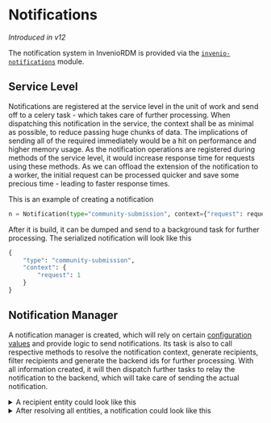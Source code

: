 # Notifications

_Introduced in v12_

The notification system in InvenioRDM is provided via the [`invenio-notifications`](https://github.com/inveniosoftware/invenio-notifications) module.


## Service Level

Notifications are registered at the service level in the unit of work and send off to a celery task - which takes care of further processing. When dispatching this notification in the service, the context shall be as minimal as possible, to reduce passing huge chunks of data.
The implications of sending all of the required immediately would be a hit on performance and higher memory usage.
As the notification operations are registered during methods of the service level, it would increase response time for requests using these methods.
As we can offload the extension of the notification to a worker, the initial request can be processed quicker and save some precious time - leading to faster response times.

This is an example of creating a notification
```py
n = Notification(type="community-submission", context={"request": request.id})
```

After it is build, it can be dumped and send to a background task for further processing. The serialized notification will look like this
```py
{
    "type": "community-submission",
    "context": {
        "request": 1
    }
}
```


## Notification Manager

A notification manager is created, which will rely on certain [configuration values](../../operate/customize/notifications_modify.md#configuration-values) and provide logic to send notifications. Its task is also to call respective methods to resolve the notification context, generate recipients, filter recipients and generate the backend ids for further processing. With all information created, it will then dispatch further tasks to relay the notification to the backend, which will take care of sending the actual notification.

<details>
<summary>A recipient entity could look like this</summary>

```py
{
  "data": {
    "id": "5",
    "created": "2023-08-03T12:37:24.353656+00:00",
    "updated": "2023-08-03T12:37:24.971301+00:00",
    "links": {
      "self": "https://127.0.0.1:5000/api/users/5",
      "avatar": "https://127.0.0.1:5000/api/users/5/avatar.svg"
    },
    "revision_id": 5,
    "active": true,
    "confirmed": true,
    "is_current_user": false,
    "email": "newuser@newuser.org",
    "username": null,
    "profile": {
      "full_name": "New User",
      "affiliations": "CERN"
    },
    "preferences": {
      "visibility": "public",
      "email_visibility": "restricted",
      "locale": "en",
      "timezone": "Europe/Zurich",
      "notifications": {
        "enabled": true
      }
    }
  }
}
```
</details>

<details>
<summary>After resolving all entities, a notification could look like this</summary>

```py
{
  "type": "community-invitation.submit",
  "context": {
    "request": {
      "id": "372cd107-7b76-4a45-9c10-c339f4c2a3ac",
      "created": "2023-08-03T12:32:06.251565+00:00",
      "updated": "2023-08-03T12:32:06.260397+00:00",
      "links": {
        "actions": {
          "accept": "https://127.0.0.1:5000/api/requests/372cd107-7b76-4a45-9c10-c339f4c2a3ac/actions/accept",
          "decline": "https://127.0.0.1:5000/api/requests/372cd107-7b76-4a45-9c10-c339f4c2a3ac/actions/decline",
          "cancel": "https://127.0.0.1:5000/api/requests/372cd107-7b76-4a45-9c10-c339f4c2a3ac/actions/cancel",
          "expire": "https://127.0.0.1:5000/api/requests/372cd107-7b76-4a45-9c10-c339f4c2a3ac/actions/expire"
        },
        "self": "https://127.0.0.1:5000/api/requests/372cd107-7b76-4a45-9c10-c339f4c2a3ac",
        "self_html": "https://127.0.0.1:5000/requests/372cd107-7b76-4a45-9c10-c339f4c2a3ac",
        "comments": "https://127.0.0.1:5000/api/requests/372cd107-7b76-4a45-9c10-c339f4c2a3ac/comments",
        "timeline": "https://127.0.0.1:5000/api/requests/372cd107-7b76-4a45-9c10-c339f4c2a3ac/timeline"
      },
      "revision_id": 2,
      "type": "community-invitation",
      "title": "Invitation to join \"My Community\"",
      "description": "You will join as \"Reader\".",
      "number": "2",
      "status": "submitted",
      "is_closed": false,
      "is_open": true,
      "expires_at": "2023-09-02T12:32:06.239340+00:00",
      "is_expired": false,
      "created_by": {
        "id": "232d2ae9-ac03-4359-bc8e-9fa95e66ced0",
        "created": "2023-08-03T12:32:05.556911+00:00",
        "updated": "2023-08-03T12:32:05.595929+00:00",
        "links": {
          "featured": "https://127.0.0.1:5000/api/communities/232d2ae9-ac03-4359-bc8e-9fa95e66ced0/featured",
          "self": "https://127.0.0.1:5000/api/communities/232d2ae9-ac03-4359-bc8e-9fa95e66ced0",
          "self_html": "https://127.0.0.1:5000/communities/public",
          "settings_html": "https://127.0.0.1:5000/communities/public/settings",
          "logo": "https://127.0.0.1:5000/api/communities/232d2ae9-ac03-4359-bc8e-9fa95e66ced0/logo",
          "rename": "https://127.0.0.1:5000/api/communities/232d2ae9-ac03-4359-bc8e-9fa95e66ced0/rename",
          "members": "https://127.0.0.1:5000/api/communities/232d2ae9-ac03-4359-bc8e-9fa95e66ced0/members",
          "public_members": "https://127.0.0.1:5000/api/communities/232d2ae9-ac03-4359-bc8e-9fa95e66ced0/members/public",
          "invitations": "https://127.0.0.1:5000/api/communities/232d2ae9-ac03-4359-bc8e-9fa95e66ced0/invitations",
          "requests": "https://127.0.0.1:5000/api/communities/232d2ae9-ac03-4359-bc8e-9fa95e66ced0/requests",
          "records": "https://127.0.0.1:5000/api/communities/232d2ae9-ac03-4359-bc8e-9fa95e66ced0/records"
        },
        "revision_id": 2,
        "slug": "public",
        "metadata": {
          "title": "My Community"
        },
        "access": {
          "visibility": "public",
          "member_policy": "open",
          "record_policy": "open",
          "review_policy": "closed"
        },
        "custom_fields": {}
      },
      "receiver": {
        "id": "5",
        "created": "2023-08-03T12:32:05.683922+00:00",
        "updated": "2023-08-03T12:32:06.366896+00:00",
        "links": {
          "self": "https://127.0.0.1:5000/api/users/5",
          "avatar": "https://127.0.0.1:5000/api/users/5/avatar.svg"
        },
        "revision_id": 6,
        "active": true,
        "confirmed": true,
        "is_current_user": false,
        "email": "newuser@newuser.org",
        "username": null,
        "profile": {
          "full_name": "New User",
          "affiliations": "CERN"
        },
        "preferences": {
          "visibility": "public",
          "email_visibility": "restricted",
          "locale": "en",
          "timezone": "Europe/Zurich",
          "notifications": {
            "enabled": true
          }
        }
      },
      "topic": {
        "community": "232d2ae9-ac03-4359-bc8e-9fa95e66ced0"
      }
    },
    "role": "Reader",
    "message": null
  }
}
```
</details>
